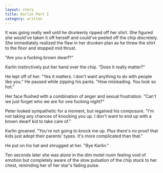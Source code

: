 ```yaml
---
layout: story
title: Karlin Part I
category: written
---
```


It was going really well until he drunkenly ripped off her shirt. She figured she would've taken it off herself and could've peeled off the chip discretely. She immediately realized the flaw in her drunken plan as he threw the shirt to the floor and stopped mid thrust.

"Are you a fucking brown dwarf?"

Karlin instinctively put her hand over the chip. "Does it really matter?"

He lept off of her. "Yes it matters. I don't want anything to do with people like you." He paused while zipping his pants. "How misleading. You look so hot."

Her face flushed with a combination of anger and sexual frustration. "Can't we just forget who we are for one fucking night?"

Peter looked sympathetic for a moment, but regained his composure. "I'm not taking any chances of knocking you up. I don't want to end up with a brown dwarf kid to take care of."

Karlin groaned. "You're not going to knock me up. Plus there's no proof that kids just adopt their parents' types. It's more complicated than that."

He put on his hat and shrugged at her. "Bye Karlin."

Ten seconds later she was alone in the dim motel room feeling void of emotion but completely aware of the slow pulsation of the chip stuck to her chest, reminding her of her star's fading pulse.
